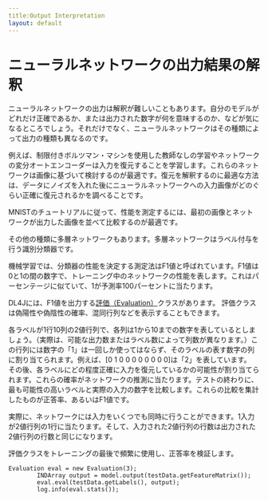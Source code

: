 ```yaml
---
title:Output Interpretation
layout: default
---
```


# ニューラルネットワークの出力結果の解釈

ニューラルネットワークの出力は解釈が難しいこともあります。自分のモデルがどれだけ正確であるか、または出力された数字が何を意味するのか、などが気になるところでしょう。それだけでなく、ニューラルネットワークはその種類によって出力の種類も異なるのです。 

例えば、制限付きボルツマン・マシンを使用した教師なしの学習やネットワークの変分オートエンコーダーは入力を復元することを学習します。これらのネットワークは画像に基づいて検討するのが最適です。復元を解釈するのに最適な方法は、データにノイズを入れた後にニューラルネットワークへの入力画像がどのぐらい正確に復元されるかを調べることです。 

MNISTのチュートリアルに従って、性能を測定するには、最初の画像とネットワークが出力した画像を並べて比較するのが最適です。

その他の種類に多層ネットワークもあります。多層ネットワークはラベル付与を行う識別分類器です。 

機械学習では、分類器の性能を決定する測定法はF1値と呼ばれています。F1値は0と1の間の数字で、トレーニング中のネットワークの性能を表します。これはパーセンテージに似ていて、1が予測率100パーセントに当たります。

DL4Jには、F1値を出力する[評価（Evaluation）](../doc/org/deeplearning4j/eval/Evaluation.html)クラスがあります。 評価クラスは偽陽性や偽陰性の確率、混同行列などを表示することもできます。 

各ラベルが1行10列の2値行列で、各列は1から10までの数字を表しているとしましょう。（実際は、可能な出力数またはラベル数によって列数が異なります。）この行列には数字の「1」は一回しか使ってはならず、そのラベルの表す数字の列に割り当てられます。例えば、[0 1 0 0 0 0 0 0 0 0]は「2」を表しています。 
その後、各ラベルにどの程度正確に入力を復元しているかの可能性が割り当てられます。これらの確率がネットワークの推測に当たります。テストの終わりに、最も可能性の高いラベルと実際の入力の数字を比較します。これらの比較を集計したものが正答率、あるいはF1値です。 

実際に、ネットワークには入力をいくつでも同時に行うことができます。1入力が2値行列の1行に当たります。そして、入力された2値行列の行数は出力された2値行列の行数と同じになります。

評価クラスをトレーニングの最後で頻繁に使用し、正答率を検証します。 

```
Evaluation eval = new Evaluation(3);
        INDArray output = model.output(testData.getFeatureMatrix());
        eval.eval(testData.getLabels(), output);
        log.info(eval.stats());

```







